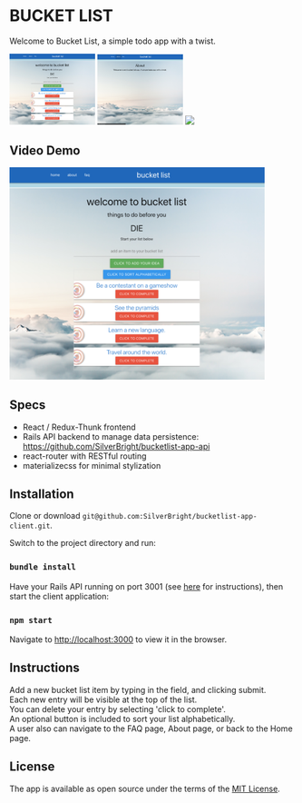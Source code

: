 # BUCKET LIST

Welcome to Bucket List, a simple todo app with a twist.

<img src="images/bucketlist.png" width="30%"> <img src="images/about.png" width="30%"> <img src="images/faq.png" width="31%">

## Video Demo
<a href="https://youtu.be/WX5LjkZzSWM"><img src="images/bucketlist.png" 
alt="Bucket List" width="450" /></a>

## Specs
- React / Redux-Thunk frontend
- Rails API backend to manage data persistence: https://github.com/SilverBright/bucketlist-app-api
- react-router with RESTful routing
- materializecss for minimal stylization

## Installation

Clone or download `git@github.com:SilverBright/bucketlist-app-client.git`.

Switch to the project directory and run:   
### `bundle install`



Have your Rails API running on port 3001 (see [here](https://github.com/SilverBright/bucketlist-app-api/blob/master/README.md) for instructions), then start the client application:
### `npm start`

Navigate to [http://localhost:3000](http://localhost:3000) to view it in the browser.  


## Instructions

Add a new bucket list item by typing in the field, and clicking submit.   
Each new entry will be visible at the top of the list.   
You can delete your entry by selecting 'click to complete'.   
An optional button is included to sort your list alphabetically.  
A user also can navigate to the FAQ page, About page, or back to the Home page.


## License

The app is available as open source under the terms of the [MIT License](https://github.com/SilverBright/bucketlist-app-client/blob/master/LICENSE).